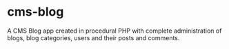# cms-blog
A CMS Blog app created in procedural PHP with complete administration of blogs, blog categories, users and their posts and comments. 
